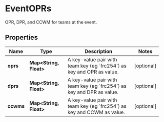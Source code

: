 

# EventOPRs

OPR, DPR, and CCWM for teams at the event.
## Properties

Name | Type | Description | Notes
------------ | ------------- | ------------- | -------------
**oprs** | **Map&lt;String, Float&gt;** | A key-value pair with team key (eg &#x60;frc254&#x60;) as key and OPR as value. |  [optional]
**dprs** | **Map&lt;String, Float&gt;** | A key-value pair with team key (eg &#x60;frc254&#x60;) as key and DPR as value. |  [optional]
**ccwms** | **Map&lt;String, Float&gt;** | A key-value pair with team key (eg &#x60;frc254&#x60;) as key and CCWM as value. |  [optional]



